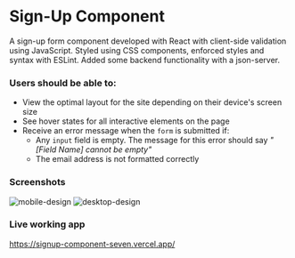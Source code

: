 # Sign-Up Component
A sign-up form component developed with React with client-side validation using JavaScript. 
Styled using CSS components, enforced styles and syntax with ESLint. Added some backend functionality with a json-server.

### Users should be able to:
- View the optimal layout for the site depending on their device's screen size
- See hover states for all interactive elements on the page
- Receive an error message when the `form` is submitted if:
  - Any `input` field is empty. The message for this error should say *"[Field Name] cannot be empty"*
  - The email address is not formatted correctly

### Screenshots

![mobile-design](https://user-images.githubusercontent.com/92840840/212491488-e9476254-dd6e-4f7a-ba04-fd2cb5eaaca6.jpg)
![desktop-design](https://user-images.githubusercontent.com/92840840/212491490-96d648c9-782f-4d84-bf08-b858b2298244.jpg)

### Live working app
https://signup-component-seven.vercel.app/
